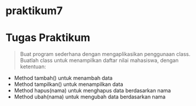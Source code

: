 # praktikum7
# Tugas Praktikum

> Buat program sederhana dengan mengaplikasikan penggunaan class. Buatlah class untuk menampilkan daftar nilai mahasiswa, dengan ketentuan:
- Method tambah() untuk menambah data
- Method tampilkan() untuk menampilkan data
- Method hapus(nama) untuk menghapus data berdasarkan nama
- Method ubah(nama) untuk mengubah data berdasarkan nama